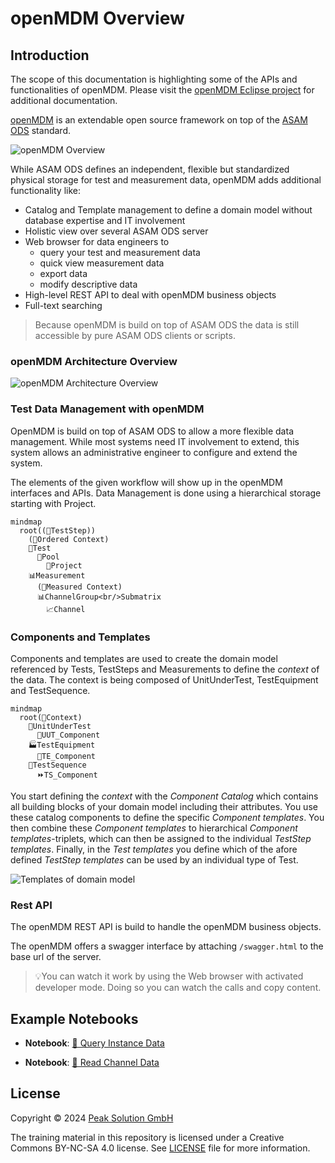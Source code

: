 # openMDM Overview

## Introduction

The scope of this documentation is highlighting some of the APIs and functionalities of openMDM.
Please visit the [openMDM Eclipse project](https://openmdm.org/) for additional documentation.

[openMDM](https://openmdm.org/overview/how-does-it-work/) is an extendable open source framework on top of the [ASAM ODS](https://www.asam.net/standards/detail/ods/wiki/) standard.

![openMDM Overview](/images/openMDM_Overview.png)

While ASAM ODS defines an independent, flexible but standardized physical storage for test and measurement data, openMDM adds additional functionality like:

- Catalog and Template management to define a domain model without database expertise and IT involvement
- Holistic view over several ASAM ODS server
- Web browser for data engineers to
  - query your test and measurement data
  - quick view measurement data
  - export data
  - modify descriptive data
- High-level REST API to deal with openMDM business objects
- Full-text searching

> Because openMDM is build on top of ASAM ODS the data is still accessible by pure ASAM ODS clients or scripts.

### openMDM Architecture Overview

![openMDM Architecture Overview](/images/mdm_architecture.png)

### Test Data Management with openMDM

OpenMDM is build on top of ASAM ODS to allow a more flexible data management.
While most systems need IT involvement to extend, this system allows an administrative engineer to configure and extend the system.

The elements of the given workflow will show up in the openMDM interfaces and APIs.
Data Management is done using a hierarchical storage starting with Project.

``` mermaid
mindmap
  root((📁TestStep))
    (📖Ordered Context)
    📁Test
      📁Pool
        📁Project
    📊Measurement
      (📖Measured Context)
      📊ChannelGroup<br/>Submatrix
        📈Channel
```

### Components and Templates

Components and templates are used to create the domain model referenced by Tests, TestSteps and Measurements to define the _context_ of the data. The context is being composed of UnitUnderTest, TestEquipment and TestSequence.

``` mermaid
mindmap
  root(📖Context)
    🚗UnitUnderTest
      🛞UUT_Component
    🏭TestEquipment
      🔬TE_Component
    🔀TestSequence
      ⏩TS_Component
```

You start defining the _context_ with the _Component Catalog_ which contains all building blocks of your domain model including their attributes. You use these catalog components to define the specific _Component templates_. You then combine these _Component templates_ to hierarchical _Component templates_-triplets, which can then be assigned to the individual _TestStep templates_. Finally, in the _Test templates_ you define which of the afore defined _TestStep templates_ can be used by an individual type of Test.

![Templates of domain model](/images/domain_model.png)

### Rest API

The openMDM REST API is build to handle the openMDM business objects.

The openMDM offers a swagger interface by attaching `/swagger.html` to the base url of the server.

> 💡You can watch it work by using the Web browser with activated developer mode. Doing so you can watch the calls and copy content.

## Example Notebooks

- **Notebook**: [📓 Query Instance Data](query_openmdm.ipynb)

- **Notebook**: [📓 Read Channel Data](read_values.ipynb)

## License

Copyright © 2024 [Peak Solution GmbH](https://peak-solution.de)

The training material in this repository is licensed under a Creative Commons BY-NC-SA 4.0 license. See [LICENSE](../LICENSE) file for more information.
